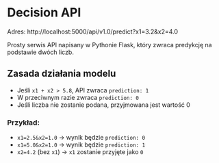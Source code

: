 # Decision API

Adres:  http://localhost:5000/api/v1.0/predict?x1=3.2&x2=4.0

Prosty serwis API napisany w Pythonie Flask, który zwraca predykcję na podstawie dwóch liczb.

## Zasada działania modelu

- Jeśli `x1 + x2 > 5.8`, API zwraca `prediction: 1`
- W przeciwnym razie zwraca `prediction: 0`
- Jeśli liczba nie zostanie podana, przyjmowana jest wartość 0

### Przykład:

- `x1=2.5&x2=1.0` → wynik będzie `prediction: 0`  
- `x1=5.0&x2=1.0` → wynik będzie `prediction: 1`  
- `x2=4.2` (bez `x1`) → `x1` zostanie przyjęte jako `0`